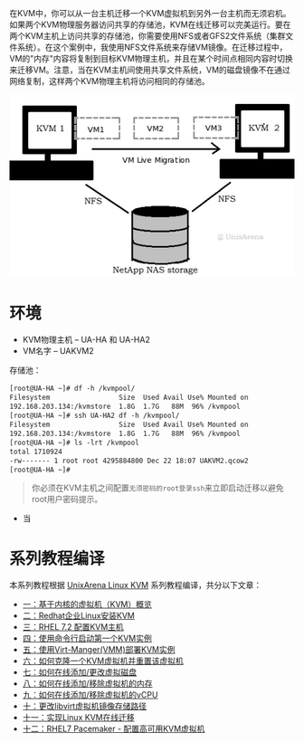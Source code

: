在KVM中，你可以从一台主机迁移一个KVM虚拟机到另外一台主机而无须宕机。如果两个KVM物理服务器访问共享的存储池，KVM在线迁移可以完美运行。要在两个KVM主机上访问共享的存储池，你需要使用NFS或者GFS2文件系统（集群文件系统）。在这个案例中，我使用NFS文件系统来存储VM镜像。在迁移过程中，VM的"内存"内容将复制到目标KVM物理主机，并且在某个时间点相同内容时切换来迁移VM。注意，当在KVM主机间使用共享文件系统，VM的磁盘镜像不在通过网络复制，这样两个KVM物理主机将访问相同的存储池。

![KVM热迁移](/img/virtual/kvm/startup/KVM-Live-VM-Migration.jpg)

# 环境

* KVM物理主机 – UA-HA 和 UA-HA2
* VM名字 – UAKVM2

存储池：

```
[root@UA-HA ~]# df -h /kvmpool/
Filesystem                 Size  Used Avail Use% Mounted on
192.168.203.134:/kvmstore  1.8G  1.7G   88M  96% /kvmpool
[root@UA-HA ~]# ssh UA-HA2 df -h /kvmpool/
Filesystem                 Size  Used Avail Use% Mounted on
192.168.203.134:/kvmstore  1.8G  1.7G   88M  96% /kvmpool
[root@UA-HA ~]# ls -lrt /kvmpool
total 1710924
-rw------- 1 root root 4295884800 Dec 22 18:07 UAKVM2.qcow2
[root@UA-HA ~]#
```

> 你必须在KVM主机之间配置`无须密码的root登录ssh`来立即启动迁移以避免root用户密码提示。

* 当

# 系列教程编译

本系列教程根据 [UnixArena Linux KVM](http://www.unixarena.com/category/redhat-linux/linux-kvm) 系列教程编译，共分以下文章：

* [一：基于内核的虚拟机（KVM）概览](kernel_based_virtual_machine_kvm_overview)
* [二：Redhat企业Linux安装KVM](redhat_enterprise_linux_kvm_installation)
* [三：RHEL 7.2 配置KVM主机](rhel_7_2_configuring_kvm_hosts)
* [四：使用命令行启动第一个KVM实例](launch_the_first_kvm_instance_using_cli)
* [五：使用Virt-Manger(VMM)部署KVM实例](deploy_kvm_instance_using_virt_manger_vmm_gui)
* [六：如何克隆一个KVM虚拟机并重置该虚拟机](how_to_clone_a_kvm_virtual_machines_and_reset_the_vm)
* [七：如何在线添加/更改虚拟磁盘](how_to_add_resize_virtual_disk_on_fly)
* [八：如何在线添加/移除虚拟机的内存](how_to_add_remove_memory_to_guest_on_fly)
* [九：如何在线添加/移除虚拟机的vCPU](how_to_add_remove_vcpu_to_guest_on_fly)
* [十：更改libvirt虚拟机镜像存储路径](change_libvirt_vm_image_store_path)
* [十一：实现Linux KVM在线迁移](perform_live_migration_on_linux_kvm)
* [十二：RHEL7 Pacemaker - 配置高可用KVM虚拟机](rhel_7_pacemaker_configuring_ha_kvm_guest)